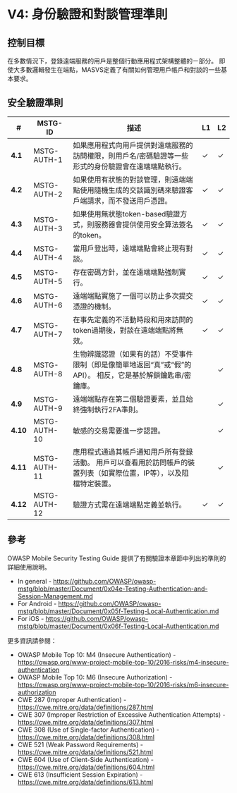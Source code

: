 # V4: 身份驗證和對談管理準則

## 控制目標

在多數情況下，登錄遠端服務的用戶是整個行動應用程式架構整體的ㄧ部分。 即使大多數邏輯發生在端點，MASVS定義了有關如何管理用戶帳戶和對談的一些基本要求。

## 安全驗證準則

| # | MSTG-ID | 描述 | L1 | L2 |
| -- | -------- | ---------------------- | - | - |
| **4.1** | MSTG-AUTH-1 | 如果應用程式向用戶提供對遠端服務的訪問權限，則用戶名/密碼驗證等一些形式的身份驗證會在遠端端點執行。 | ✓ | ✓ |
| **4.2** | MSTG-AUTH-2 | 如果使用有狀態的對談管理，則遠端端點使用隨機生成的交談識別碼來驗證客戶端請求，而不發送用戶憑證。  | ✓ | ✓ |
| **4.3** | MSTG-AUTH-3 | 如果使用無狀態token-based驗證方式，則服務器會提供使用安全算法簽名的token。 | ✓ | ✓ |
| **4.4** | MSTG-AUTH-4 | 當用戶登出時，遠端端點會終止現有對談。 | ✓ | ✓ |
| **4.5** | MSTG-AUTH-5 | 存在密碼方針，並在遠端端點強制實行。 | ✓ | ✓ |
| **4.6** | MSTG-AUTH-6 | 遠端端點實施了一個可以防止多次提交憑證的機制。 | ✓ | ✓ |
| **4.7** | MSTG-AUTH-7 | 在事先定義的不活動時段和用來訪問的token過期後，對談在遠端端點將無效。 | ✓ | ✓ |
| **4.8** | MSTG-AUTH-8 | 生物辨識認證（如果有的話）不受事件限制（即是像簡單地返回“真”或“假”的API）。 相反，它是基於解鎖鑰匙串/密鑰庫。 |   | ✓ |
| **4.9** | MSTG-AUTH-9 | 遠端端點存在第二個驗證要素，並且始終強制執行2FA準則。  |   | ✓ |
| **4.10** | MSTG-AUTH-10 | 敏感的交易需要進一步認證。  |   | ✓ |
| **4.11** | MSTG-AUTH-11 | 應用程式通過其帳戶通知用戶所有登錄活動。 用戶可以查看用於訪問帳戶的裝置列表（如實際位置，IP等），以及阻檔特定裝置。 |  | ✓ |
| **4.12** | MSTG-AUTH-12 | 驗證方式需在遠端端點定義並執行。 | ✓ | ✓ |

## 參考

OWASP Mobile Security Testing Guide 提供了有關驗證本章節中列出的準則的詳細使用說明。

- In general - <https://github.com/OWASP/owasp-mstg/blob/master/Document/0x04e-Testing-Authentication-and-Session-Management.md>
- For Android - <https://github.com/OWASP/owasp-mstg/blob/master/Document/0x05f-Testing-Local-Authentication.md>
- For iOS - <https://github.com/OWASP/owasp-mstg/blob/master/Document/0x06f-Testing-Local-Authentication.md>

更多資訊請參閱：

- OWASP Mobile Top 10: M4 (Insecure Authentication) - <https://owasp.org/www-project-mobile-top-10/2016-risks/m4-insecure-authentication>
- OWASP Mobile Top 10: M6 (Insecure Authorization) - <https://owasp.org/www-project-mobile-top-10/2016-risks/m6-insecure-authorization>
- CWE 287 (Improper Authentication) - <https://cwe.mitre.org/data/definitions/287.html>
- CWE 307 (Improper Restriction of Excessive Authentication Attempts) - <https://cwe.mitre.org/data/definitions/307.html>
- CWE 308 (Use of Single-factor Authentication) - <https://cwe.mitre.org/data/definitions/308.html>
- CWE 521 (Weak Password Requirements) - <https://cwe.mitre.org/data/definitions/521.html>
- CWE 604 (Use of Client-Side Authentication) - <https://cwe.mitre.org/data/definitions/604.html>
- CWE 613 (Insufficient Session Expiration) - <https://cwe.mitre.org/data/definitions/613.html>
